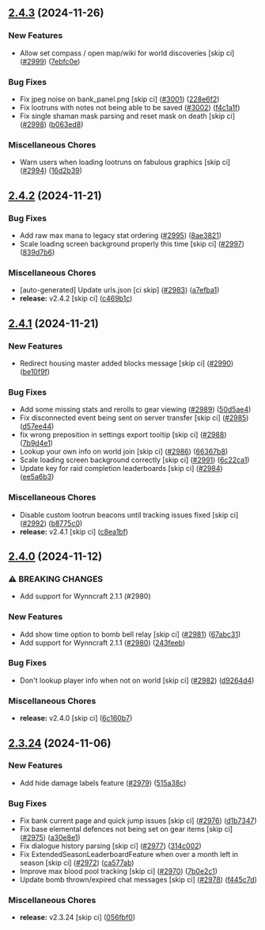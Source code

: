 ## [2.4.3](https://github.com/Wynntils/Wynntils/compare/v2.4.2...v2.4.3) (2024-11-26)


### New Features

* Allow set compass / open map/wiki for world discoveries [skip ci] ([#2999](https://github.com/Wynntils/Wynntils/issues/2999)) ([7ebfc0e](https://github.com/Wynntils/Wynntils/commit/7ebfc0e2aeffc964f9535ec37ba3e689d9db14c6))


### Bug Fixes

* Fix jpeg noise on bank_panel.png [skip ci] ([#3001](https://github.com/Wynntils/Wynntils/issues/3001)) ([228e6f2](https://github.com/Wynntils/Wynntils/commit/228e6f22bdedf3e7622a893bf42632400546c35c))
* Fix lootruns with notes not being able to be saved ([#3002](https://github.com/Wynntils/Wynntils/issues/3002)) ([f4c1a1f](https://github.com/Wynntils/Wynntils/commit/f4c1a1f199ff66270d2a80896d6c349557de60cb))
* Fix single shaman mask parsing and reset mask on death [skip ci] ([#2998](https://github.com/Wynntils/Wynntils/issues/2998)) ([b063ed8](https://github.com/Wynntils/Wynntils/commit/b063ed852dbc65a30645edcfae846886fa4a4acb))


### Miscellaneous Chores

* Warn users when loading lootruns on fabulous graphics [skip ci] ([#2994](https://github.com/Wynntils/Wynntils/issues/2994)) ([16d2b39](https://github.com/Wynntils/Wynntils/commit/16d2b39555c4aa01f60d06a35e974f93b49b6778))

## [2.4.2](https://github.com/Wynntils/Wynntils/compare/v2.4.1...v2.4.2) (2024-11-21)


### Bug Fixes

* Add raw max mana to legacy stat ordering ([#2995](https://github.com/Wynntils/Wynntils/issues/2995)) ([8ae3821](https://github.com/Wynntils/Wynntils/commit/8ae3821c909e79958007544d787eea36b7cea60d))
* Scale loading screen background properly this time [skip ci] ([#2997](https://github.com/Wynntils/Wynntils/issues/2997)) ([839d7b6](https://github.com/Wynntils/Wynntils/commit/839d7b6ae505170483ef4f2c8db80a4e0f81c0e2))


### Miscellaneous Chores

* [auto-generated] Update urls.json [ci skip] ([#2983](https://github.com/Wynntils/Wynntils/issues/2983)) ([a7efba1](https://github.com/Wynntils/Wynntils/commit/a7efba190e35d6abe8d99909858a1d841c2316af))
* **release:** v2.4.2 [skip ci] ([c469b1c](https://github.com/Wynntils/Wynntils/commit/c469b1c7000e134f520e7a310d1e0b8ed46a2f77))

## [2.4.1](https://github.com/Wynntils/Wynntils/compare/v2.4.0...v2.4.1) (2024-11-21)


### New Features

* Redirect housing master added blocks message [skip ci] ([#2990](https://github.com/Wynntils/Wynntils/issues/2990)) ([be10f9f](https://github.com/Wynntils/Wynntils/commit/be10f9f731af76d7acaea6278b085a95cfd3e408))


### Bug Fixes

* Add some missing stats and rerolls to gear viewing ([#2989](https://github.com/Wynntils/Wynntils/issues/2989)) ([50d5ae4](https://github.com/Wynntils/Wynntils/commit/50d5ae48246a052e8db8531848dc2ecea630767e))
* Fix disconnected event being sent on server transfer [skip ci] ([#2985](https://github.com/Wynntils/Wynntils/issues/2985)) ([d57ee44](https://github.com/Wynntils/Wynntils/commit/d57ee4472503771d6db154b9c6bf04bb1c017671))
* fix wrong preposition in settings export tooltip [skip ci] ([#2988](https://github.com/Wynntils/Wynntils/issues/2988)) ([7b9d4e1](https://github.com/Wynntils/Wynntils/commit/7b9d4e117821ef53a9c8b551680da483b7dd976e))
* Lookup your own info on world join [skip ci] ([#2986](https://github.com/Wynntils/Wynntils/issues/2986)) ([66367b8](https://github.com/Wynntils/Wynntils/commit/66367b8823ccbbfe2e8d92cc700cc27f6cab4bc5))
* Scale loading screen background correctly [skip ci] ([#2991](https://github.com/Wynntils/Wynntils/issues/2991)) ([6c22ca1](https://github.com/Wynntils/Wynntils/commit/6c22ca1e2abc612a6b4e4022c8b5e4b8e671f123))
* Update key for raid completion leaderboards [skip ci] ([#2984](https://github.com/Wynntils/Wynntils/issues/2984)) ([ee5a6b3](https://github.com/Wynntils/Wynntils/commit/ee5a6b39e2789f76db45fbb7170c8c7d416525f1))


### Miscellaneous Chores

* Disable custom lootrun beacons until tracking issues fixed [skip ci] ([#2992](https://github.com/Wynntils/Wynntils/issues/2992)) ([b8775c0](https://github.com/Wynntils/Wynntils/commit/b8775c0f8d9c9efbf560009e355929a974284690))
* **release:** v2.4.1 [skip ci] ([c8ea1bf](https://github.com/Wynntils/Wynntils/commit/c8ea1bfb033496e8f496902663d4c6b649782251))

## [2.4.0](https://github.com/Wynntils/Wynntils/compare/v2.3.24...v2.4.0) (2024-11-12)


### ⚠ BREAKING CHANGES

* Add support for Wynncraft 2.1.1 (#2980)

### New Features

* Add show time option to bomb bell relay [skip ci] ([#2981](https://github.com/Wynntils/Wynntils/issues/2981)) ([67abc31](https://github.com/Wynntils/Wynntils/commit/67abc31a3de1a2198d5b377972d998d42cc7df39))
* Add support for Wynncraft 2.1.1 ([#2980](https://github.com/Wynntils/Wynntils/issues/2980)) ([243feeb](https://github.com/Wynntils/Wynntils/commit/243feeb1747d525c352cb2c74a2b3e20718b41e3))


### Bug Fixes

* Don't lookup player info when not on world [skip ci] ([#2982](https://github.com/Wynntils/Wynntils/issues/2982)) ([d9264d4](https://github.com/Wynntils/Wynntils/commit/d9264d45a2e3c25d8d91805c00f06a95eba257c8))


### Miscellaneous Chores

* **release:** v2.4.0 [skip ci] ([6c160b7](https://github.com/Wynntils/Wynntils/commit/6c160b73e1ab0d907cebf0ddc54ce5394b294902))

## [2.3.24](https://github.com/Wynntils/Wynntils/compare/v2.3.23...v2.3.24) (2024-11-06)


### New Features

* Add hide damage labels feature ([#2979](https://github.com/Wynntils/Wynntils/issues/2979)) ([515a38c](https://github.com/Wynntils/Wynntils/commit/515a38c22c832ee8af56f3fb52c72310cabd7708))


### Bug Fixes

* Fix bank current page and quick jump issues [skip ci] ([#2976](https://github.com/Wynntils/Wynntils/issues/2976)) ([d1b7347](https://github.com/Wynntils/Wynntils/commit/d1b7347a40283a4fe2ec68fb471eded85537fd8b))
* Fix base elemental defences not being set on gear items [skip ci] ([#2975](https://github.com/Wynntils/Wynntils/issues/2975)) ([a30e8e1](https://github.com/Wynntils/Wynntils/commit/a30e8e1e0c05b31c9e1340f2eb075b6933af00ed))
* Fix dialogue history parsing [skip ci] ([#2977](https://github.com/Wynntils/Wynntils/issues/2977)) ([314c002](https://github.com/Wynntils/Wynntils/commit/314c0024eccfb2ee7b1b0ed1ac198829a37caeb2))
* Fix ExtendedSeasonLeaderboardFeature when over a month left in season [skip ci] ([#2972](https://github.com/Wynntils/Wynntils/issues/2972)) ([ca577ab](https://github.com/Wynntils/Wynntils/commit/ca577abca6029e26f2df4dd5ec40991c03053060))
* Improve max blood pool tracking [skip ci] ([#2970](https://github.com/Wynntils/Wynntils/issues/2970)) ([7b0e2c1](https://github.com/Wynntils/Wynntils/commit/7b0e2c1ff676d1a04051c5a7e50c634ec2c05fb6))
* Update bomb thrown/expired chat messages [skip ci] ([#2978](https://github.com/Wynntils/Wynntils/issues/2978)) ([f445c7d](https://github.com/Wynntils/Wynntils/commit/f445c7d0abb571a62aeeca1ab332f74d6ae96de8))


### Miscellaneous Chores

* **release:** v2.3.24 [skip ci] ([056fbf0](https://github.com/Wynntils/Wynntils/commit/056fbf0e8d774624b5e0dffac95c40015c4b8930))

